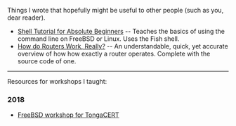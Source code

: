 ---
---

Things I wrote that hopefully might be useful to other people (such as you, dear reader).

* [Shell Tutorial for Absolute Beginners](shell) --  Teaches the basics of using the command line on FreeBSD or Linux. Uses the Fish shell.
* [How do Routers Work, Really?](how-routers-work) -- An understandable, quick, yet accurate overview of how how exactly a router operates. Complete with the source code of one.

------------------------------------------------------------------------------------------

Resources for workshops I taught:

### 2018

* [FreeBSD workshop for TongaCERT](2018/Tonga)
